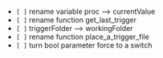 - `[ ]` rename variable proc --> currentValue
- `[ ]` rename function get_last_trigger
- `[ ]` triggerFolder --> workingFolder
- `[ ]` rename function place_a_trigger_file
- `[ ]` turn bool parameter force to a switch